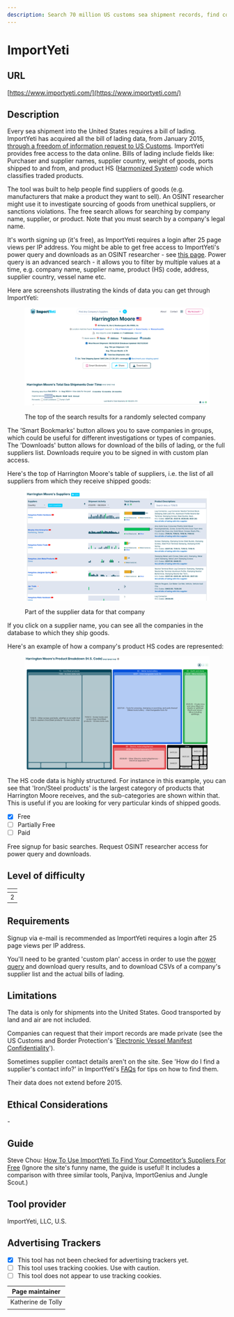 ```yaml
---
description: Search 70 million US customs sea shipment records, find company suppliers.
---
```


# ImportYeti

## URL

[https://www.importyeti.com/](https://www.importyeti.com/)

## Description

Every sea shipment into the United States requires a bill of lading. ImportYeti has acquired all the bill of lading data, from January 2015, [through a freedom of information request to US Customs](https://www.importyeti.com/faqs). ImportYeti provides free access to the data online. Bills of lading include fields like: Purchaser and supplier names, supplier country, weight of goods, ports shipped to and from, and product HS ([Harmonized System](https://en.wikipedia.org/wiki/Harmonized\_System)) code which classifies traded products.

The tool was built to help people find suppliers of goods (e.g. manufacturers that make a product they want to sell). An OSINT researcher might use it to investigate sourcing of goods from unethical suppliers, or sanctions violations. The free search allows for searching by company name, supplier, or product. Note that you must search by a company's legal name.

It's worth signing up (it's free), as ImportYeti requires a login after 25 page views per IP address. You might be able to get free access to ImportYeti's power query and downloads as an OSINT researcher - see [this page](https://www.importyeti.com/pricing/custom-plan?source=survey). Power query is an advanced search - it allows you to filter by multiple values at a time, e.g. company name, supplier name, product (HS) code, address, supplier country, vessel name etc.

Here are screenshots illustrating the kinds of data you can get through ImportYeti:

<figure><img src=".gitbook/assets/Screenshot 2024-09-25 at 11.30.10.png" alt=""><figcaption><p>The top of the search results for a randomly selected company</p></figcaption></figure>

The 'Smart Bookmarks' button allows you to save companies in groups, which could be useful for different investigations or types of companies.  The 'Downloads' button allows for download of the bills of lading, or the full suppliers list. Downloads require you to be signed in with custom plan access.&#x20;

Here's the top of Harrington Moore's table of suppliers, i.e. the list of all suppliers from which they receive shipped goods:

<figure><img src=".gitbook/assets/Screenshot 2024-09-25 at 11.30.36.png" alt=""><figcaption><p>Part of the supplier data for that company</p></figcaption></figure>

If you click on a supplier name, you can see all the companies in the database to which they ship goods.

Here's an example of how a company's product HS codes are represented:

<figure><img src=".gitbook/assets/Screenshot 2024-09-25 at 11.30.49.png" alt=""><figcaption></figcaption></figure>

The HS code data is highly structured. For instance in this example, you can see that 'Iron/Steel products' is the largest category of products that Harrington Moore  receives, and the sub-categories are shown within that. This is useful if you are looking for very particular kinds of shipped goods.

* [x] Free
* [ ] Partially Free
* [ ] Paid

Free signup for basic searches. Request OSINT researcher access for power query and downloads.

## Level of difficulty

<table><thead><tr><th data-type="rating" data-max="5"></th></tr></thead><tbody><tr><td>2</td></tr></tbody></table>

## Requirements

Signup via e-mail is recommended as ImportYeti requires a login after 25 page views per IP address.

You'll need to be granted 'custom plan' access in order to use the [power query](https://www.importyeti.com/power/us) and download query results, and to download CSVs of a company's supplier list and the actual bills of lading.

## Limitations

The data is only for shipments into the United States. Good transported by land and air are not included.

Companies can request that their import records are made private (see the US Customs and Border Protection's '[Electronic Vessel Manifest Confidentiality](https://www.cbp.gov/trade/automated/electronic-vessel-manifest-confidentiality)').

Sometimes supplier contact details aren't on the site. See 'How do I find a supplier's contact info?' in ImportYeti's [FAQs](https://www.importyeti.com/faqs) for tips on how to find them.&#x20;

Their data does not extend before 2015.

## Ethical Considerations

\-

## Guide

Steve Chou: [How To Use ImportYeti To Find Your Competitor’s Suppliers For Free](https://mywifequitherjob.com/importyeti/#What\_Is\_ImportYeti) (Ignore the site's funny name, the guide is useful! It includes a comparison with three similar tools, Panjiva, ImportGenius and Jungle Scout.)

## Tool provider

ImportYeti, LLC, U.S.

## Advertising Trackers

* [x] This tool has not been checked for advertising trackers yet.
* [ ] This tool uses tracking cookies. Use with caution.
* [ ] This tool does not appear to use tracking cookies.

| Page maintainer    |
| ------------------ |
| Katherine de Tolly |
|                    |
